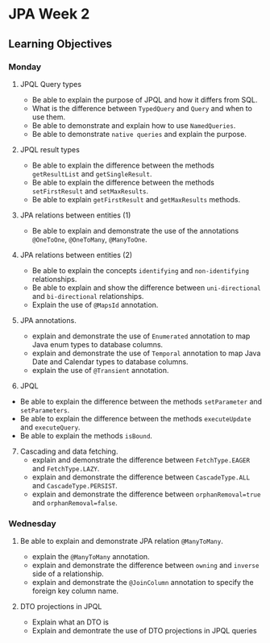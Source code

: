 # JPA Week 2

## Learning Objectives

### Monday

1. JPQL Query types
   - Be able to explain the purpose of JPQL and how it differs from SQL.
   - What is the difference between `TypedQuery` and `Query` and when to use them.
   - Be able to demonstrate and explain how to use `NamedQueries`.
   - Be able to demonstrate `native queries` and explain the purpose.

2. JPQL result types
   - Be able to explain the difference between the methods `getResultList` and `getSingleResult`.
   - Be able to explain the difference between the methods `setFirstResult` and `setMaxResults`.
   - Be able to explain `getFirstResult` and `getMaxResults` methods.

3. JPA relations between entities (1)
   - Be able to explain and demonstrate the use of the annotations `@OneToOne`, `@OneToMany`, `@ManyToOne`.

4. JPA relations between entities (2)
   - Be able to explain the concepts `identifying` and `non-identifying` relationships.
   - Be able to explain and show the difference between `uni-directional` and `bi-directional` relationships. 
   - Explain the use of `@MapsId` annotation.

5. JPA annotations.
   - explain and demonstrate the use of `Enumerated` annotation to map Java enum types to database columns.
   - explain and demonstrate the use of `Temporal` annotation to map Java Date and Calendar types to database columns.
   - explain the use of `@Transient` annotation.

6. JPQL
  - Be able to explain the difference between the methods `setParameter` and `setParameters`.
  - Be able to explain the difference between the methods `executeUpdate` and `executeQuery`.
  - Be able to explain the methods `isBound`.

7. Cascading and data fetching.
    - explain and demonstrate the difference between `FetchType.EAGER` and `FetchType.LAZY`.
    - explain and demonstrate the difference between `CascadeType.ALL` and `CascadeType.PERSIST`.
    - explain and demonstrate the difference between `orphanRemoval=true` and `orphanRemoval=false`.

### Wednesday

1. Be able to explain and demonstrate JPA relation `@ManyToMany`.
   - explain the `@ManyToMany` annotation.
   - explain and demonstrate the difference between `owning` and `inverse` side of a relationship.
   - explain and demonstrate the `@JoinColumn` annotation to specify the foreign key column name.

2. DTO projections in JPQL
   - Explain what an DTO is
   - Explain and demontrate the use of DTO projections in JPQL queries
